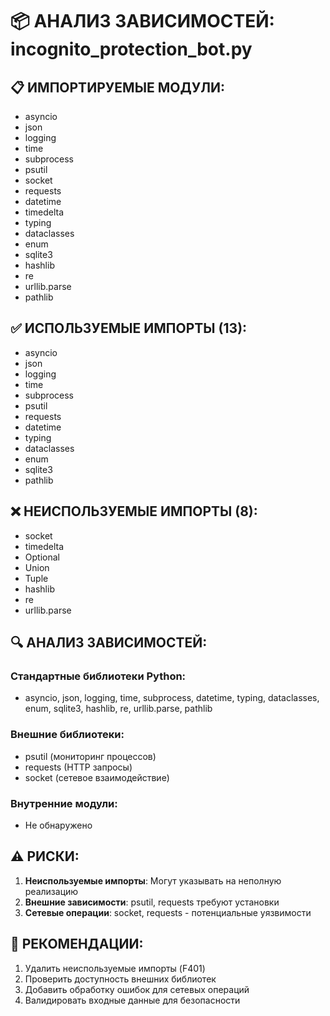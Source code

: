 # 📦 АНАЛИЗ ЗАВИСИМОСТЕЙ: incognito_protection_bot.py

## 📋 ИМПОРТИРУЕМЫЕ МОДУЛИ:
- asyncio
- json
- logging
- time
- subprocess
- psutil
- socket
- requests
- datetime
- timedelta
- typing
- dataclasses
- enum
- sqlite3
- hashlib
- re
- urllib.parse
- pathlib

## ✅ ИСПОЛЬЗУЕМЫЕ ИМПОРТЫ (13):
- asyncio
- json
- logging
- time
- subprocess
- psutil
- requests
- datetime
- typing
- dataclasses
- enum
- sqlite3
- pathlib

## ❌ НЕИСПОЛЬЗУЕМЫЕ ИМПОРТЫ (8):
- socket
- timedelta
- Optional
- Union
- Tuple
- hashlib
- re
- urllib.parse

## 🔍 АНАЛИЗ ЗАВИСИМОСТЕЙ:

### Стандартные библиотеки Python:
- asyncio, json, logging, time, subprocess, datetime, typing, dataclasses, enum, sqlite3, hashlib, re, urllib.parse, pathlib

### Внешние библиотеки:
- psutil (мониторинг процессов)
- requests (HTTP запросы)
- socket (сетевое взаимодействие)

### Внутренние модули:
- Не обнаружено

## ⚠️ РИСКИ:
1. **Неиспользуемые импорты**: Могут указывать на неполную реализацию
2. **Внешние зависимости**: psutil, requests требуют установки
3. **Сетевые операции**: socket, requests - потенциальные уязвимости

## 🎯 РЕКОМЕНДАЦИИ:
1. Удалить неиспользуемые импорты (F401)
2. Проверить доступность внешних библиотек
3. Добавить обработку ошибок для сетевых операций
4. Валидировать входные данные для безопасности
